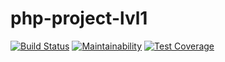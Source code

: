# php-project-lvl1

[![Build Status](https://travis-ci.org/aemethLVX/php-project-lvl1.svg?branch=master)](https://travis-ci.org/aemethLVX/php-project-lvl1)
[![Maintainability](https://api.codeclimate.com/v1/badges/2bad5ae082e3c9f4d713/maintainability)](https://codeclimate.com/github/aemethLVX/php-project-lvl1/maintainability)
[![Test Coverage](https://api.codeclimate.com/v1/badges/2bad5ae082e3c9f4d713/test_coverage)](https://codeclimate.com/github/aemethLVX/php-project-lvl1/test_coverage)
